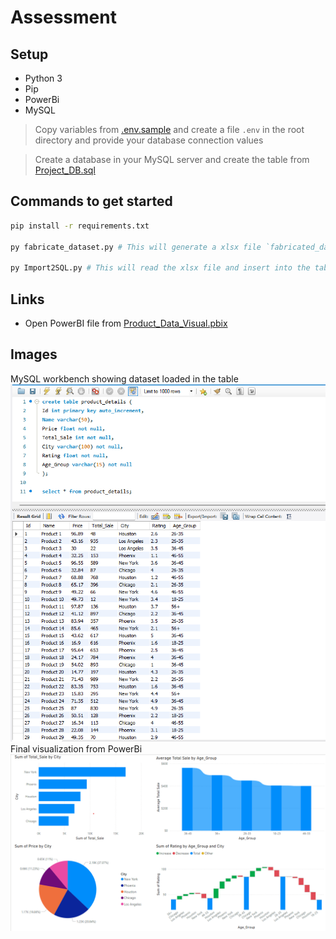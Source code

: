 # Assessment

## Setup

- Python 3
- Pip
- PowerBi
- MySQL

> Copy variables from [.env.sample](.env.sample) and create a file `.env` in the root directory and provide your database connection values

> Create a database in your MySQL server and create the table from [Project_DB.sql](queries/Project_DB.sql)


## Commands to get started
```bash
pip install -r requirements.txt

py fabricate_dataset.py # This will generate a xlsx file `fabricated_data.xlsx`

py Import2SQL.py # This will read the xlsx file and insert into the table in MySQL database server
```

## Links
- Open PowerBI file from [Product_Data_Visual.pbix](powerBI_data/Product_Data_Visual.pbix)

## Images
MySQL workbench showing dataset loaded in the table
![image](images/workbench.png)
Final visualization from PowerBi
![image](images/powerbi_visualization.png)